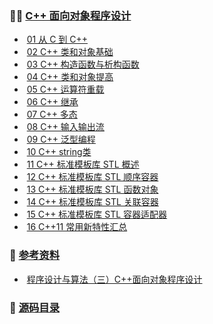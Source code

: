 ### :man_teacher: [C++ 面向对象程序设计](https://github.com/HaihuaHaihua/TechStack/blob/master/CCppLearning/OOP_C++/README.md)

* ​	[01 从 C 到 C++](https://github.com/HaihuaHaihua/TechStack/blob/master/CCppLearning/OOP_C++/part01/From_C_to_C++.md)
* ​	[02 C++ 类和对象基础](https://github.com/HaihuaHaihua/TechStack/blob/master/CCppLearning/OOP_C++/part02/Class_And_Object.md)
* ​	[03 C++ 构造函数与析构函数](https://github.com/HaihuaHaihua/TechStack/blob/master/CCppLearning/OOP_C++/part02/Constructor.md)
* ​	[04 C++ 类和对象提高](https://github.com/HaihuaHaihua/TechStack/blob/master/CCppLearning/OOP_C++/part03/Class_And_Object_Advanced.md)
* ​	[05 C++ 运算符重载](https://github.com/HaihuaHaihua/TechStack/blob/master/CCppLearning/OOP_C++/part04/Operator_Overloading.md)
* ​	[06 C++ 继承](https://github.com/HaihuaHaihua/TechStack/blob/master/CCppLearning/OOP_C++/part05/Inherit.md)
* ​	[07 C++ 多态](https://github.com/HaihuaHaihua/TechStack/blob/master/CCppLearning/OOP_C++/part06/polymorphic.md)
* ​	[08 C++ 输入输出流](https://github.com/HaihuaHaihua/TechStack/blob/master/CCppLearning/OOP_C++/part07/inout.md)
* ​	[09 C++ 泛型编程](https://github.com/HaihuaHaihua/TechStack/blob/master/CCppLearning/OOP_C++/part07/template.md)
* ​	[10 C++ string类](https://github.com/HaihuaHaihua/TechStack/blob/master/CCppLearning/OOP_C++/part08/string.md)
* ​	[11 C++ 标准模板库 STL 概述](https://github.com/HaihuaHaihua/TechStack/blob/master/CCppLearning/OOP_C++/part08/STLbase.md)
* ​	[12 C++ 标准模板库 STL 顺序容器](https://github.com/HaihuaHaihua/TechStack/blob/master/CCppLearning/OOP_C++/part08/orderContainer.md)
* ​	[13 C++ 标准模板库 STL 函数对象](https://github.com/HaihuaHaihua/TechStack/blob/master/CCppLearning/OOP_C++/part08/functionObject.md)
* ​	[14 C++ 标准模板库 STL 关联容器](https://github.com/HaihuaHaihua/TechStack/blob/master/CCppLearning/OOP_C++/part08/associatedContainer.md)
* ​	[15 C++ 标准模板库 STL 容器适配器](https://github.com/HaihuaHaihua/TechStack/blob/master/CCppLearning/OOP_C++/part08/containerAdapters.md)
* ​	[16 C++11 常用新特性汇总](https://github.com/HaihuaHaihua/TechStack/blob/master/CCppLearning/OOP_C++/part09/c++11.md)

### :mag_right: [参考资料]()

* ​    [程序设计与算法（三）C++面向对象程序设计](https://www.icourse163.org/course/PKU-1002029030?tid=1463187446)

### :bookmark: [源码目录](https://github.com/HaihuaHaihua/TechStack/tree/master/CCppLearning/OOP_C++)

